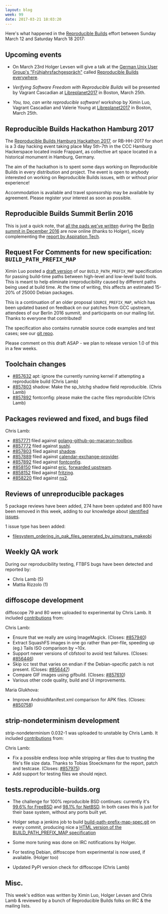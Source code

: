 ```yaml
---
layout: blog
week: 99
date: 2017-03-21 18:03:20
---
```


Here's what happened in the [Reproducible
Builds](https://reproducible-builds.org) effort between Sunday March 12 and
Saturday March 18 2017:

Upcoming events
---------------

* On March 23rd Holger Levsen will give a talk at the [German Unix User Group's "Frühjahrsfachgespräch"](http://www.guug.de/veranstaltungen/ffg2017/) called [Reproducible Builds everywhere](http://www.guug.de/adm/ffg-pk/abstracts.html#4_5_2).

* *Verifying Software Freedom with Reproducible Builds* will be presented
by Vagrant Cascadian at
[Libreplanet2017](https://www.libreplanet.org/2017/) in Boston, March
25th.

* *You, too, can write reproducible software!* workshop by Ximin Luo,
Vagrant Cascadian and Valerie Young at
[Libreplanet2017](https://www.libreplanet.org/2017/) in Boston, March
25th.


Reproducible Builds Hackathon Hamburg 2017
------------------------------------------

The [Reproducible Builds Hamburg Hackathon
2017](https://wiki.debian.org/ReproducibleBuilds/HamburgHackathon2017), or
RB-HH-2017 for short is a 3 day hacking event taking place May 5th-7th in the CCC Hamburg
Hackerspace located inside Frappant, as collective art space located in a
historical monument in Hamburg, Germany.

The aim of the hackathon is to spent some days working on Reproducible Builds
in every distribution and project. The event is open to anybody interested on
working on Reproducible Builds issues, with or without prior experience!

Accommodation is available and travel sponsorship may be available by agreement.
Please register your interest as soon as possible.


Reproducible Builds Summit Berlin 2016
--------------------------------------

This is just a quick note, that [all the pads we've
written](https://reproducible-builds.org/events/berlin2016/agenda/) during the
[Berlin summit in December
2016](https://reproducible-builds.org/events/berlin2016/) are now online
(thanks to Holger), nicely complementing the [report by Aspiration
Tech](https://reproducible-builds.org/files/ReproducibleBuildsSummitIIReport.pdf).


Request For Comments for new specification: `BUILD_PATH_PREFIX_MAP`
-------------------------------------------------------------------

Ximin Luo posted a [draft
version](https://reproducible-builds.org/specs/build-path-prefix-map/) of our
`BUILD_PATH_PREFIX_MAP` specification for passing build-time paths between
high-level and low-level build tools. This is meant to help eliminate
irreproducibility caused by different paths being used at build time. At the
time of writing, this affects an estimated 15-20% of 25000 Debian packages.

This is a continuation of an older proposal `SOURCE_PREFIX_MAP`, which has been
updated based on feedback on our patches from GCC upstream, attendees of our
Berlin 2016 summit, and participants on our mailing list. Thanks to everyone
that contributed!

The specification also contains runnable source code examples and test cases;
see our [git
repo](https://anonscm.debian.org/git/reproducible/build-path-prefix-map-spec.git/).

Please comment on this draft ASAP - we plan to release version 1.0 of this in a
few weeks.


Toolchain changes
-----------------

* [#857632](https://bugs.debian.org/857632) apt: ignore the currently running kernel if attempting a reproducible build (Chris Lamb)
* [#857803](https://bugs.debian.org/857803) shadow: Make the sp\_lstchg shadow field reproducible. (Chris Lamb)
* [#857892](https://bugs.debian.org/857892) fontconfig: please make the cache files reproducible (Chris Lamb)


Packages reviewed and fixed, and bugs filed
-------------------------------------------

Chris Lamb:

* [#857771](https://bugs.debian.org/857771) filed against [golang-github-go-macaron-toolbox](https://tracker.debian.org/pkg/golang-github-go-macaron-toolbox).
* [#857772](https://bugs.debian.org/857772) filed against [sushi](https://tracker.debian.org/pkg/sushi).
* [#857803](https://bugs.debian.org/857803) filed against [shadow](https://tracker.debian.org/pkg/shadow).
* [#857889](https://bugs.debian.org/857889) filed against [calendar-exchange-provider](https://tracker.debian.org/pkg/calendar-exchange-provider).
* [#857892](https://bugs.debian.org/857892) filed against [fontconfig](https://tracker.debian.org/pkg/fontconfig).
* [#858150](https://bugs.debian.org/858150) filed against [eric](https://tracker.debian.org/pkg/eric), [forwarded
  upstream](https://die-offenbachs.homelinux.org/issues/issue230).
* [#858152](https://bugs.debian.org/858152) filed against [fritzing](https://tracker.debian.org/pkg/fritzing).
* [#858220](https://bugs.debian.org/858220) filed against [ns2](https://tracker.debian.org/pkg/ns2).


Reviews of unreproducible packages
----------------------------------

5 package reviews have been added, 274 have been updated and 800 have been
removed in this week, adding to our knowledge about [identified
issues](https://tests.reproducible-builds.org/debian/index_issues.html).

1 issue type has been added:

- [filesystem_ordering_in_pak_files_generated_by_simutrans_makeobj](https://tests.reproducible-builds.org/issues/unstable/filesystem_ordering_in_pak_files_generated_by_simutrans_makeobj_issue.html)


Weekly QA work
--------------

During our reproducibility testing, FTBFS bugs have been detected and reported
by:

 - Chris Lamb (5)
 - Mattia Rizzolo (1)


diffoscope development
----------------------

diffoscope 79 and 80 were uploaded to experimental by Chris Lamb. It included
[contributions](https://anonscm.debian.org/git/reproducible/diffoscope.git/log/?h=80)
from:

Chris Lamb:

  - Ensure that we really are using ImageMagick. (Closes: [#857940](https://bugs.debian.org/857940))
  - Extract SquashFS images in one go rather than per-file, speeding up (eg.)
    Tails ISO comparison by ~10x.
  - Support newer versions of cbfstool to avoid test failures.
    (Closes: [#856446](https://bugs.debian.org/856446))
  - Skip icc test that varies on endian if the Debian-specific patch is not
    present. (Closes: [#856447](https://bugs.debian.org/856447))
  - Compare GIF images using gifbuild. (Closes: [#857610](https://bugs.debian.org/857610))
  - Various other code quality, build and UI improvements.

Maria Glukhova:

  - Improve AndroidManifest.xml comparison for APK files. (Closes: [#850758](https://bugs.debian.org/850758))


strip-nondeterminism development
--------------------------------

strip-nondeterminism 0.032-1 was uploaded to unstable by Chris Lamb. It
included
[contributions](https://anonscm.debian.org/git/reproducible/strip-nondeterminism.git/log/?h=debian/0.032-1)
from:

Chris Lamb:

  - Fix a possible endless loop while stripping ar files due to trusting the
    file's file size data. Thanks to Tobias Stoeckmann for the report, patch
    and testcase. (Closes: [#857975](https://bugs.debian.org/857975))
  - Add support for testing files we should reject.


tests.reproducible-builds.org
-----------------------------

* The challenge for 100% reproducible BSD continues: currently it's [99.6%
  for FreeBSD](https://tests.reproducible-builds.org/freebsd/) and [98.1% for
  NetBSD](https://tests.reproducible-builds.org/netbsd/). In both cases this
  is just for their base system, without any ports built yet.

* Holger setup a jenkins job to build
  [build-path-prefix-map-spec.git](https://anonscm.debian.org/git/reproducible/build-path-prefix-map-spec.git)
  on every commit, producing nice a [HTML version of the BUILD_PATH_PREFIX_MAP
  specification](https://reproducible-builds.org/specs/build-path-prefix-map/)

* Some more tuning was done on IRC notifications by Holger.

* For testing Debian, diffoscope from experimental is now used, if available.
  (Holger too)

* Updated PyPI version check for diffoscope (Chris Lamb)


Misc.
-----

This week's edition was written by Ximin Luo, Holger Levsen and Chris Lamb &
reviewed by a bunch of Reproducible Builds folks on IRC & the mailing lists.
